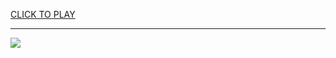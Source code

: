 
<a href="https://premium76.site?title=do_you_know_any_unblocked_games&ref=13M">CLICK TO PLAY</a></h3>
<hr>

<a href="https://premium76.site?title=do_you_know_any_unblocked_games&ref=13M"><img src="https://clearcache.store/games.png"></a>


